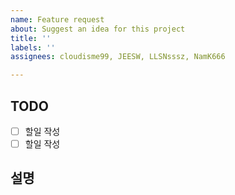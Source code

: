```yaml
---
name: Feature request
about: Suggest an idea for this project
title: ''
labels: ''
assignees: cloudisme99, JEESW, LLSNsssz, NamK666

---
```


## TODO
  - [ ] 할일 작성
  - [ ] 할일 작성

## 설명
